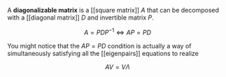 A **diagonalizable matrix** is a [[square matrix]] $A$ that can be decomposed with a [[diagonal matrix]] $D$ and invertible matrix $P$.

$$
A = PDP^{-1} \iff AP = PD
$$

You might notice that the $AP=PD$ condition is actually a way of simultaneously satisfying all the [[eigenpairs]] equations to realize

$$
AV = V \Lambda
$$